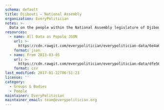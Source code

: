 ```yaml
---
schema: default
title: Djibouti — National Assembly
organization: EveryPolitician
notes: >-
  Data on the people within the National Assembly legislature of Djibouti.
resources:
  - name: All Data as Popolo JSON
    url: >-
      https://cdn.rawgit.com/everypolitician/everypolitician-data/6e4a6819ae2eb953c7f50c09882eadc0211e4212/data/Djibouti/Assembly/ep-popolo-v1.0.json
    format: json
  - name: From 2013-03-05
    url: >-
      https://cdn.rawgit.com/everypolitician/everypolitician-data/dfe56e242be3f70e40d4ebb562e237f2bd80e97f/data/Djibouti/Assembly/term-6.csv
    format: csv
last_modified: 2017-01-22T06:51:23
license: ''
category:
  - Groups & Bodies
  - People
maintainer: EveryPolitician
maintainer_email: team@everypolitician.org
---
```

